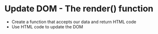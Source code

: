 # Update DOM - The render() function

* Create a function that accepts our data and return HTML code
* Use HTML code to update the DOM
